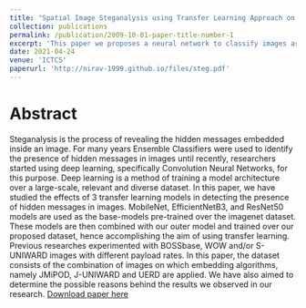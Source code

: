 ```yaml
---
title: "Spatial Image Steganalysis using Transfer Learning Approach on Embedded JPEG Images"
collection: publications
permalink: /publication/2009-10-01-paper-title-number-1
excerpt: 'This paper we proposes a neural network to classify images as steganographic by using transfer learning. The paper experiments with three different backbone networks, namely, MobileNetV2, EfficientNetB3, and ResNet50 and publishes the observations.'
date: 2021-04-24
venue: 'ICTCS'
paperurl: 'http://nirav-1999.github.io/files/steg.pdf'
---
```

Abstract
======
Steganalysis is the process of revealing the hidden messages embedded
inside an image. For many years Ensemble Classifiers were used to identify the
presence of hidden messages in images until recently, researchers started using
deep learning, specifically Convolution Neural Networks, for this purpose. Deep
learning is a method of training a model architecture over a large-scale, relevant
and diverse dataset. In this paper, we have studied the effects of 3 transfer
learning models in detecting the presence of hidden messages in images.
MobileNet, EfficientNetB3, and ResNet50 models are used as the base-models
pre-trained over the imagenet dataset. These models are then combined with our
outer model and trained over our proposed dataset, hence accomplishing the aim
of using transfer learning. Previous researches experimented with BOSSbase,
WOW and/or S-UNIWARD images with different payload rates. In this paper,
the dataset consists of the combination of images on which embedding
algorithms, namely JMiPOD, J-UNIWARD and UERD are applied. We have also
aimed to determine the possible reasons behind the results we observed in our
research.
[Download paper here](http://nirav-1999.github.io/files/steg.pdf)

<!-- Recommended citation: Your Name, You. (2009). "Paper Title Number 1." <i>Journal 1</i>. 1(1). -->